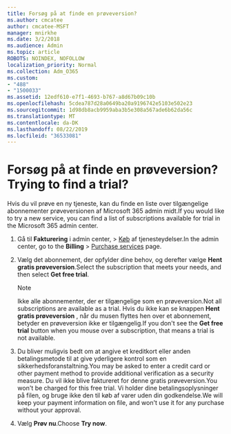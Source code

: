 ```yaml
---
title: Forsøg på at finde en prøveversion?
ms.author: cmcatee
author: cmcatee-MSFT
manager: mnirkhe
ms.date: 3/2/2018
ms.audience: Admin
ms.topic: article
ROBOTS: NOINDEX, NOFOLLOW
localization_priority: Normal
ms.collection: Adm_O365
ms.custom:
- "488"
- "1500033"
ms.assetid: 12edf610-e7f1-4693-b767-a8d67b09c10b
ms.openlocfilehash: 5cdea787d28a0649ba20a9196742e5103e502e23
ms.sourcegitcommit: 1d98db8acb9959aba3b5e308a567ade6b62da56c
ms.translationtype: MT
ms.contentlocale: da-DK
ms.lasthandoff: 08/22/2019
ms.locfileid: "36533081"
---
```

# <a name="trying-to-find-a-trial"></a><span data-ttu-id="667c3-102">Forsøg på at finde en prøveversion?</span><span class="sxs-lookup"><span data-stu-id="667c3-102">Trying to find a trial?</span></span>

<span data-ttu-id="667c3-103">Hvis du vil prøve en ny tjeneste, kan du finde en liste over tilgængelige abonnementer prøveversionen af Microsoft 365 admin midt.</span><span class="sxs-lookup"><span data-stu-id="667c3-103">If you would like to try a new service, you can find a list of subscriptions available for trial in the Microsoft 365 admin center.</span></span>
  
1. <span data-ttu-id="667c3-104">Gå til **Fakturering** i admin center, \> [Køb](https://go.microsoft.com/fwlink/p/?linkid=868433) af tjenesteydelser.</span><span class="sxs-lookup"><span data-stu-id="667c3-104">In the admin center, go to the **Billing** \> [Purchase services](https://go.microsoft.com/fwlink/p/?linkid=868433) page.</span></span>

2. <span data-ttu-id="667c3-105">Vælg det abonnement, der opfylder dine behov, og derefter vælge **Hent gratis prøveversion**.</span><span class="sxs-lookup"><span data-stu-id="667c3-105">Select the subscription that meets your needs, and then select  **Get free trial**.</span></span>

    > [!NOTE]
    > <span data-ttu-id="667c3-106">Ikke alle abonnementer, der er tilgængelige som en prøveversion.</span><span class="sxs-lookup"><span data-stu-id="667c3-106">Not all subscriptions are available as a trial.</span></span> <span data-ttu-id="667c3-107">Hvis du ikke kan se knappen **Hent gratis prøveversion** , når du musen flyttes hen over et abonnement, betyder en prøveversion ikke er tilgængelig.</span><span class="sxs-lookup"><span data-stu-id="667c3-107">If you don't see the **Get free trial** button when you mouse over a subscription, that means a trial is not available.</span></span>
  
3. <span data-ttu-id="667c3-108">Du bliver muligvis bedt om at angive et kreditkort eller anden betalingsmetode til at give yderligere kontrol som en sikkerhedsforanstaltning.</span><span class="sxs-lookup"><span data-stu-id="667c3-108">You may be asked to enter a credit card or other payment method to provide additional verification as a security measure.</span></span> <span data-ttu-id="667c3-109">Du vil ikke blive faktureret for denne gratis prøveversion.</span><span class="sxs-lookup"><span data-stu-id="667c3-109">You won't be charged for this free trial.</span></span> <span data-ttu-id="667c3-110">Vi holder dine betalingsoplysninger på filen, og bruge ikke den til køb af varer uden din godkendelse.</span><span class="sxs-lookup"><span data-stu-id="667c3-110">We will keep your payment information on file, and won't use it for any purchase without your approval.</span></span>

4. <span data-ttu-id="667c3-111">Vælg **Prøv nu**.</span><span class="sxs-lookup"><span data-stu-id="667c3-111">Choose **Try now**.</span></span>